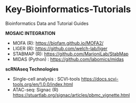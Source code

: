 # Key-Bioinformatics-Tutorials
Bioinformatics Data and Tutorial Guides

**MOSAIC INTEGRATION**
- MOFA (R): https://biofam.github.io/MOFA2/
- LIGER (R): https://github.com/welch-lab/liger
- STABMAP (R): https://github.com/MarioniLab/StabMap
- MIDAS (Python) : https://github.com/labomics/midas


**scRNAseq Technologies**
- Single-cell analysis : SCVI-tools https://docs.scvi-tools.org/en/1.0.0/index.html
- ATAC-seq: Signac (R) https://stuartlab.org/signac/articles/pbmc_vignette.html
